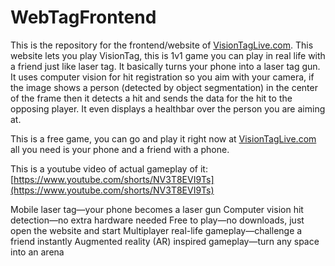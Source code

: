 # WebTagFrontend

This is the repository for the frontend/website of [VisionTagLive.com](https://VisionTagLive.com). This website lets you play VisionTag, this is 1v1 game you can play in real life with a friend just like laser tag. It basically turns your phone into a laser tag gun. It uses computer vision for hit registration so you aim with your camera, if the image shows a person (detected by object segmentation) in the center of the frame then it detects a hit and sends the data for the hit to the opposing player. It even displays a healthbar over the person you are aiming at.

This is a free game, you can go and play it right now at [VisionTagLive.com](https://VisionTagLive.com) all you need is your phone and a friend with a phone. 


This is a youtube video of actual gameplay of it:
[https://www.youtube.com/shorts/NV3T8EVI9Ts](https://www.youtube.com/shorts/NV3T8EVI9Ts)

Mobile laser tag—your phone becomes a laser gun
Computer vision hit detection—no extra hardware needed
Free to play—no downloads, just open the website and start
Multiplayer real-life gameplay—challenge a friend instantly
Augmented reality (AR) inspired gameplay—turn any space into an arena

